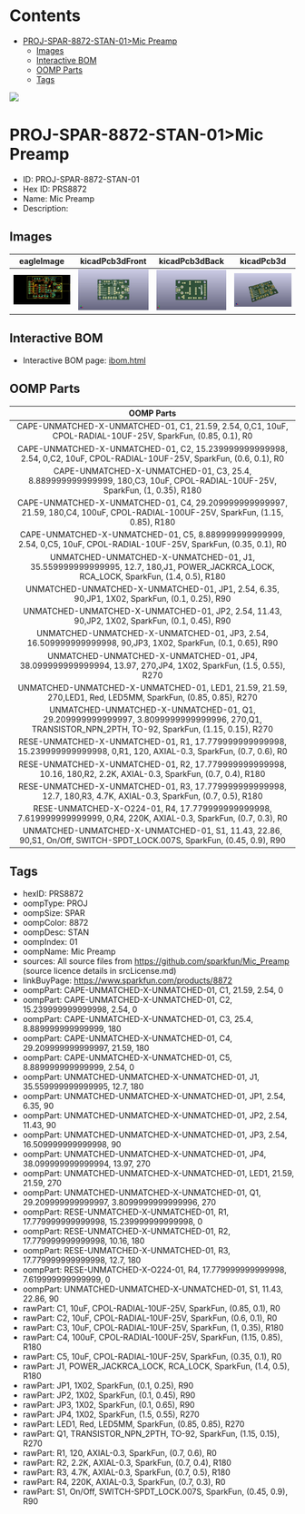 



Contents
========

* [PROJ-SPAR-8872-STAN-01>Mic Preamp](#proj-spar-8872-stan-01mic-preamp)
	* [Images](#images)
	* [Interactive BOM](#interactive-bom)
	* [OOMP Parts](#oomp-parts)
	* [Tags](#tags)
  
![][im]
# PROJ-SPAR-8872-STAN-01>Mic Preamp

- ID: PROJ-SPAR-8872-STAN-01
- Hex ID: PRS8872
- Name: Mic Preamp
- Description: 

## Images
  
  

|eagleImage|kicadPcb3dFront|kicadPcb3dBack|kicadPcb3d|
| :---: | :---: | :---: | :---: |
|[![eagleImage](eagleImage_140.png)](eagleImage_600.png)|[![kicadPcb3dFront](kicadPcb3dFront_140.png)](kicadPcb3dFront_600.png)|[![kicadPcb3dBack](kicadPcb3dBack_140.png)](kicadPcb3dBack_600.png)|[![kicadPcb3d](kicadPcb3d_140.png)](kicadPcb3d_600.png)|

## Interactive BOM

- Interactive BOM page: [ibom.html](kicad/bom/ibom.html)

## OOMP Parts
  

|OOMP Parts|
| :---: |
|CAPE-UNMATCHED-X-UNMATCHED-01, C1, 21.59, 2.54, 0,C1, 10uF, CPOL-RADIAL-10UF-25V, SparkFun, (0.85, 0.1), R0|
|CAPE-UNMATCHED-X-UNMATCHED-01, C2, 15.239999999999998, 2.54, 0,C2, 10uF, CPOL-RADIAL-10UF-25V, SparkFun, (0.6, 0.1), R0|
|CAPE-UNMATCHED-X-UNMATCHED-01, C3, 25.4, 8.889999999999999, 180,C3, 10uF, CPOL-RADIAL-10UF-25V, SparkFun, (1, 0.35), R180|
|CAPE-UNMATCHED-X-UNMATCHED-01, C4, 29.209999999999997, 21.59, 180,C4, 100uF, CPOL-RADIAL-100UF-25V, SparkFun, (1.15, 0.85), R180|
|CAPE-UNMATCHED-X-UNMATCHED-01, C5, 8.889999999999999, 2.54, 0,C5, 10uF, CPOL-RADIAL-10UF-25V, SparkFun, (0.35, 0.1), R0|
|UNMATCHED-UNMATCHED-X-UNMATCHED-01, J1, 35.559999999999995, 12.7, 180,J1, POWER_JACKRCA_LOCK, RCA_LOCK, SparkFun, (1.4, 0.5), R180|
|UNMATCHED-UNMATCHED-X-UNMATCHED-01, JP1, 2.54, 6.35, 90,JP1, 1X02, SparkFun, (0.1, 0.25), R90|
|UNMATCHED-UNMATCHED-X-UNMATCHED-01, JP2, 2.54, 11.43, 90,JP2, 1X02, SparkFun, (0.1, 0.45), R90|
|UNMATCHED-UNMATCHED-X-UNMATCHED-01, JP3, 2.54, 16.509999999999998, 90,JP3, 1X02, SparkFun, (0.1, 0.65), R90|
|UNMATCHED-UNMATCHED-X-UNMATCHED-01, JP4, 38.099999999999994, 13.97, 270,JP4, 1X02, SparkFun, (1.5, 0.55), R270|
|UNMATCHED-UNMATCHED-X-UNMATCHED-01, LED1, 21.59, 21.59, 270,LED1, Red, LED5MM, SparkFun, (0.85, 0.85), R270|
|UNMATCHED-UNMATCHED-X-UNMATCHED-01, Q1, 29.209999999999997, 3.8099999999999996, 270,Q1, TRANSISTOR_NPN_2PTH, TO-92, SparkFun, (1.15, 0.15), R270|
|RESE-UNMATCHED-X-UNMATCHED-01, R1, 17.779999999999998, 15.239999999999998, 0,R1, 120, AXIAL-0.3, SparkFun, (0.7, 0.6), R0|
|RESE-UNMATCHED-X-UNMATCHED-01, R2, 17.779999999999998, 10.16, 180,R2, 2.2K, AXIAL-0.3, SparkFun, (0.7, 0.4), R180|
|RESE-UNMATCHED-X-UNMATCHED-01, R3, 17.779999999999998, 12.7, 180,R3, 4.7K, AXIAL-0.3, SparkFun, (0.7, 0.5), R180|
|RESE-UNMATCHED-X-O224-01, R4, 17.779999999999998, 7.619999999999999, 0,R4, 220K, AXIAL-0.3, SparkFun, (0.7, 0.3), R0|
|UNMATCHED-UNMATCHED-X-UNMATCHED-01, S1, 11.43, 22.86, 90,S1, On/Off, SWITCH-SPDT_LOCK.007S, SparkFun, (0.45, 0.9), R90|

## Tags

- hexID: PRS8872
- oompType: PROJ
- oompSize: SPAR
- oompColor: 8872
- oompDesc: STAN
- oompIndex: 01
- oompName: Mic Preamp
- sources: All source files from https://github.com/sparkfun/Mic_Preamp (source licence details in srcLicense.md)
- linkBuyPage: https://www.sparkfun.com/products/8872
- oompPart: CAPE-UNMATCHED-X-UNMATCHED-01, C1, 21.59, 2.54, 0
- oompPart: CAPE-UNMATCHED-X-UNMATCHED-01, C2, 15.239999999999998, 2.54, 0
- oompPart: CAPE-UNMATCHED-X-UNMATCHED-01, C3, 25.4, 8.889999999999999, 180
- oompPart: CAPE-UNMATCHED-X-UNMATCHED-01, C4, 29.209999999999997, 21.59, 180
- oompPart: CAPE-UNMATCHED-X-UNMATCHED-01, C5, 8.889999999999999, 2.54, 0
- oompPart: UNMATCHED-UNMATCHED-X-UNMATCHED-01, J1, 35.559999999999995, 12.7, 180
- oompPart: UNMATCHED-UNMATCHED-X-UNMATCHED-01, JP1, 2.54, 6.35, 90
- oompPart: UNMATCHED-UNMATCHED-X-UNMATCHED-01, JP2, 2.54, 11.43, 90
- oompPart: UNMATCHED-UNMATCHED-X-UNMATCHED-01, JP3, 2.54, 16.509999999999998, 90
- oompPart: UNMATCHED-UNMATCHED-X-UNMATCHED-01, JP4, 38.099999999999994, 13.97, 270
- oompPart: UNMATCHED-UNMATCHED-X-UNMATCHED-01, LED1, 21.59, 21.59, 270
- oompPart: UNMATCHED-UNMATCHED-X-UNMATCHED-01, Q1, 29.209999999999997, 3.8099999999999996, 270
- oompPart: RESE-UNMATCHED-X-UNMATCHED-01, R1, 17.779999999999998, 15.239999999999998, 0
- oompPart: RESE-UNMATCHED-X-UNMATCHED-01, R2, 17.779999999999998, 10.16, 180
- oompPart: RESE-UNMATCHED-X-UNMATCHED-01, R3, 17.779999999999998, 12.7, 180
- oompPart: RESE-UNMATCHED-X-O224-01, R4, 17.779999999999998, 7.619999999999999, 0
- oompPart: UNMATCHED-UNMATCHED-X-UNMATCHED-01, S1, 11.43, 22.86, 90
- rawPart: C1, 10uF, CPOL-RADIAL-10UF-25V, SparkFun, (0.85, 0.1), R0
- rawPart: C2, 10uF, CPOL-RADIAL-10UF-25V, SparkFun, (0.6, 0.1), R0
- rawPart: C3, 10uF, CPOL-RADIAL-10UF-25V, SparkFun, (1, 0.35), R180
- rawPart: C4, 100uF, CPOL-RADIAL-100UF-25V, SparkFun, (1.15, 0.85), R180
- rawPart: C5, 10uF, CPOL-RADIAL-10UF-25V, SparkFun, (0.35, 0.1), R0
- rawPart: J1, POWER_JACKRCA_LOCK, RCA_LOCK, SparkFun, (1.4, 0.5), R180
- rawPart: JP1, 1X02, SparkFun, (0.1, 0.25), R90
- rawPart: JP2, 1X02, SparkFun, (0.1, 0.45), R90
- rawPart: JP3, 1X02, SparkFun, (0.1, 0.65), R90
- rawPart: JP4, 1X02, SparkFun, (1.5, 0.55), R270
- rawPart: LED1, Red, LED5MM, SparkFun, (0.85, 0.85), R270
- rawPart: Q1, TRANSISTOR_NPN_2PTH, TO-92, SparkFun, (1.15, 0.15), R270
- rawPart: R1, 120, AXIAL-0.3, SparkFun, (0.7, 0.6), R0
- rawPart: R2, 2.2K, AXIAL-0.3, SparkFun, (0.7, 0.4), R180
- rawPart: R3, 4.7K, AXIAL-0.3, SparkFun, (0.7, 0.5), R180
- rawPart: R4, 220K, AXIAL-0.3, SparkFun, (0.7, 0.3), R0
- rawPart: S1, On/Off, SWITCH-SPDT_LOCK.007S, SparkFun, (0.45, 0.9), R90



[im]: kicadPcb3d_450.png
